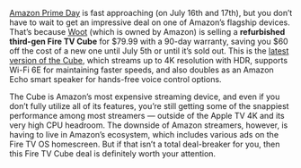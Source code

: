 [Amazon Prime Day](/2024/6/25/24145258/amazon-prime-day-dates-july-2024-sale) is fast approaching (on July 16th and 17th), but you don’t have to wait to get an impressive deal on one of Amazon’s flagship devices. That’s because [Woot](https://www.anrdoezrs.net/links/8836598/type/dlg/https://electronics.woot.com/offers/amazon-fire-tv-cube-3rd-gen-2022z-2) (which is owned by Amazon) is selling a **refurbished third-gen Fire TV Cube** for $79.99 with a 90-day warranty, saving you $60 off the cost of a new one until July 5th or until it’s sold out. This is the [latest version of the Cube](/23429259/amazon-fire-tv-cube-2022-review), which streams up to 4K resolution with HDR, supports Wi-Fi 6E for maintaining faster speeds, and also doubles as an Amazon Echo smart speaker for hands-free voice control options.

The Cube is Amazon’s most expensive streaming device, and even if you don’t fully utilize all of its features, you’re still getting some of the snappiest performance among most streamers — outside of the Apple TV 4K and its very high CPU headroom. The downside of Amazon streamers, however, is having to live in Amazon’s ecosystem, which includes various ads on the Fire TV OS homescreen. But if that isn’t a total deal-breaker for you, then this Fire TV Cube deal is definitely worth your attention.
